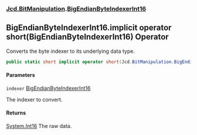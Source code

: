 ### [Jcd.BitManipulation](Jcd.BitManipulation.md 'Jcd.BitManipulation').[BigEndianByteIndexerInt16](Jcd.BitManipulation.BigEndianByteIndexerInt16.md 'Jcd.BitManipulation.BigEndianByteIndexerInt16')

## BigEndianByteIndexerInt16.implicit operator short(BigEndianByteIndexerInt16) Operator

Converts the byte indexer to its underlying data type.

```csharp
public static short implicit operator short(Jcd.BitManipulation.BigEndianByteIndexerInt16 indexer);
```
#### Parameters

<a name='Jcd.BitManipulation.BigEndianByteIndexerInt16.op_Implicitshort(Jcd.BitManipulation.BigEndianByteIndexerInt16).indexer'></a>

`indexer` [BigEndianByteIndexerInt16](Jcd.BitManipulation.BigEndianByteIndexerInt16.md 'Jcd.BitManipulation.BigEndianByteIndexerInt16')

The indexer to convert.

#### Returns
[System.Int16](https://docs.microsoft.com/en-us/dotnet/api/System.Int16 'System.Int16')
The raw data.